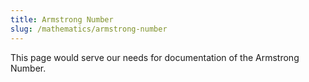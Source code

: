 ```yaml
---
title: Armstrong Number
slug: /mathematics/armstrong-number
---
```


This page would serve our needs for documentation of the Armstrong Number.